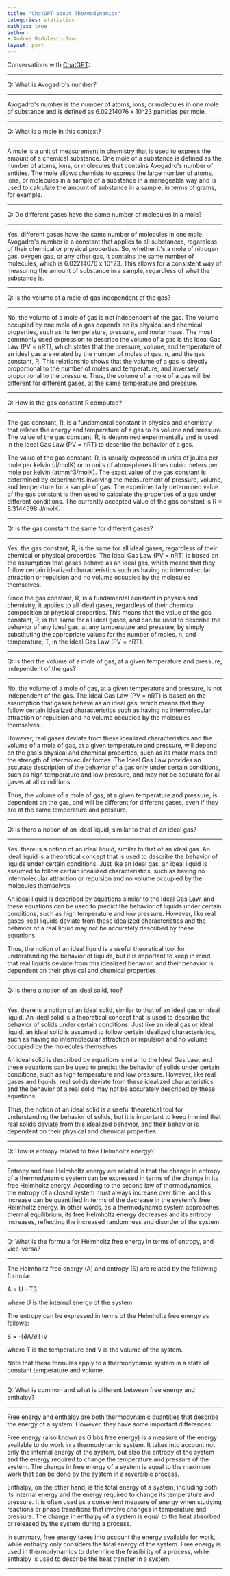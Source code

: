 ```yaml
---
title: "ChatGPT about Thermodynamics"
categories: statistics
mathjax: true
author:
- Andrei Radulescu-Banu
layout: post
---
```


Conversations with [ChatGPT](https://openai.com/blog/chatgpt/):

---

Q: What is Avogadro's number?

---

Avogadro's number is the number of atoms, ions, or molecules in one mole of substance and is defined as 6.02214076 x 10^23 particles per mole.

---

Q: What is a mole in this context?

---

A mole is a unit of measurement in chemistry that is used to express the amount of a chemical substance. One mole of a substance is defined as the number of atoms, ions, or molecules that contains Avogadro's number of entities. The mole allows chemists to express the large number of atoms, ions, or molecules in a sample of a substance in a manageable way and is used to calculate the amount of substance in a sample, in terms of grams, for example.

---

Q: Do different gases have the same number of molecules in a mole?

---

Yes, different gases have the same number of molecules in one mole. Avogadro's number is a constant that applies to all substances, regardless of their chemical or physical properties. So, whether it's a mole of nitrogen gas, oxygen gas, or any other gas, it contains the same number of molecules, which is 6.02214076 x 10^23. This allows for a consistent way of measuring the amount of substance in a sample, regardless of what the substance is.

---

Q: Is the volume of a mole of gas independent of the gas?

---

No, the volume of a mole of gas is not independent of the gas. The volume occupied by one mole of a gas depends on its physical and chemical properties, such as its temperature, pressure, and molar mass. The most commonly used expression to describe the volume of a gas is the Ideal Gas Law (PV = nRT), which states that the pressure, volume, and temperature of an ideal gas are related by the number of moles of gas, n, and the gas constant, R. This relationship shows that the volume of a gas is directly proportional to the number of moles and temperature, and inversely proportional to the pressure. Thus, the volume of a mole of a gas will be different for different gases, at the same temperature and pressure.

---

Q: How is the gas constant R computed?

---

The gas constant, R, is a fundamental constant in physics and chemistry that relates the energy and temperature of a gas to its volume and pressure. The value of the gas constant, R, is determined experimentally and is used in the Ideal Gas Law (PV = nRT) to describe the behavior of a gas.

The value of the gas constant, R, is usually expressed in units of joules per mole per kelvin (J/molK) or in units of atmospheres times cubic meters per mole per kelvin (atmm^3/molK). The exact value of the gas constant is determined by experiments involving the measurement of pressure, volume, and temperature for a sample of gas. The experimentally determined value of the gas constant is then used to calculate the properties of a gas under different conditions. The currently accepted value of the gas constant is R = 8.3144598 J/molK.

---

Q: Is the gas constant the same for different gases?

---

Yes, the gas constant, R, is the same for all ideal gases, regardless of their chemical or physical properties. The Ideal Gas Law (PV = nRT) is based on the assumption that gases behave as an ideal gas, which means that they follow certain idealized characteristics such as having no intermolecular attraction or repulsion and no volume occupied by the molecules themselves.

Since the gas constant, R, is a fundamental constant in physics and chemistry, it applies to all ideal gases, regardless of their chemical composition or physical properties. This means that the value of the gas constant, R, is the same for all ideal gases, and can be used to describe the behavior of any ideal gas, at any temperature and pressure, by simply substituting the appropriate values for the number of moles, n, and temperature, T, in the Ideal Gas Law (PV = nRT).

---

Q: Is then the volume of a mole of gas, at a given temperature and pressure, independent of the gas?

---

No, the volume of a mole of gas, at a given temperature and pressure, is not independent of the gas. The Ideal Gas Law (PV = nRT) is based on the assumption that gases behave as an ideal gas, which means that they follow certain idealized characteristics such as having no intermolecular attraction or repulsion and no volume occupied by the molecules themselves.

However, real gases deviate from these idealized characteristics and the volume of a mole of gas, at a given temperature and pressure, will depend on the gas's physical and chemical properties, such as its molar mass and the strength of intermolecular forces. The Ideal Gas Law provides an accurate description of the behavior of a gas only under certain conditions, such as high temperature and low pressure, and may not be accurate for all gases at all conditions.

Thus, the volume of a mole of gas, at a given temperature and pressure, is dependent on the gas, and will be different for different gases, even if they are at the same temperature and pressure.

---

Q: Is there a notion of an ideal liquid, similar to that of an ideal gas?

---

Yes, there is a notion of an ideal liquid, similar to that of an ideal gas. An ideal liquid is a theoretical concept that is used to describe the behavior of liquids under certain conditions. Just like an ideal gas, an ideal liquid is assumed to follow certain idealized characteristics, such as having no intermolecular attraction or repulsion and no volume occupied by the molecules themselves.

An ideal liquid is described by equations similar to the Ideal Gas Law, and these equations can be used to predict the behavior of liquids under certain conditions, such as high temperature and low pressure. However, like real gases, real liquids deviate from these idealized characteristics and the behavior of a real liquid may not be accurately described by these equations.

Thus, the notion of an ideal liquid is a useful theoretical tool for understanding the behavior of liquids, but it is important to keep in mind that real liquids deviate from this idealized behavior, and their behavior is dependent on their physical and chemical properties.

---

Q: Is there a notion of an ideal solid, too?

---

Yes, there is a notion of an ideal solid, similar to that of an ideal gas or ideal liquid. An ideal solid is a theoretical concept that is used to describe the behavior of solids under certain conditions. Just like an ideal gas or ideal liquid, an ideal solid is assumed to follow certain idealized characteristics, such as having no intermolecular attraction or repulsion and no volume occupied by the molecules themselves.

An ideal solid is described by equations similar to the Ideal Gas Law, and these equations can be used to predict the behavior of solids under certain conditions, such as high temperature and low pressure. However, like real gases and liquids, real solids deviate from these idealized characteristics and the behavior of a real solid may not be accurately described by these equations.

Thus, the notion of an ideal solid is a useful theoretical tool for understanding the behavior of solids, but it is important to keep in mind that real solids deviate from this idealized behavior, and their behavior is dependent on their physical and chemical properties.

---

Q: How is entropy related to free Helmholtz energy?

---

Entropy and free Helmholtz energy are related in that the change in entropy of a thermodynamic system can be expressed in terms of the change in its free Helmholtz energy. According to the second law of thermodynamics, the entropy of a closed system must always increase over time, and this increase can be quantified in terms of the decrease in the system's free Helmholtz energy. In other words, as a thermodynamic system approaches thermal equilibrium, its free Helmholtz energy decreases and its entropy increases, reflecting the increased randomness and disorder of the system.

---

Q: What is the formula for Helmholtz free energy in terms of entropy, and vice-versa?

---

The Helmholtz free energy (A) and entropy (S) are related by the following formula:

A = U - TS

where U is the internal energy of the system.

The entropy can be expressed in terms of the Helmholtz free energy as follows:

S = -(∂A/∂T)V

where T is the temperature and V is the volume of the system.

Note that these formulas apply to a thermodynamic system in a state of constant temperature and volume.

---

Q: What is common and what is different between free energy and enthalpy?

---

Free energy and enthalpy are both thermodynamic quantities that describe the energy of a system. However, they have some important differences:

Free energy (also known as Gibbs free energy) is a measure of the energy available to do work in a thermodynamic system. It takes into account not only the internal energy of the system, but also the entropy of the system and the energy required to change the temperature and pressure of the system. The change in free energy of a system is equal to the maximum work that can be done by the system in a reversible process.

Enthalpy, on the other hand, is the total energy of a system, including both its internal energy and the energy required to change its temperature and pressure. It is often used as a convenient measure of energy when studying reactions or phase transitions that involve changes in temperature and pressure. The change in enthalpy of a system is equal to the heat absorbed or released by the system during a process.

In summary, free energy takes into account the energy available for work, while enthalpy only considers the total energy of the system. Free energy is used in thermodynamics to determine the feasibility of a process, while enthalpy is used to describe the heat transfer in a system.

---